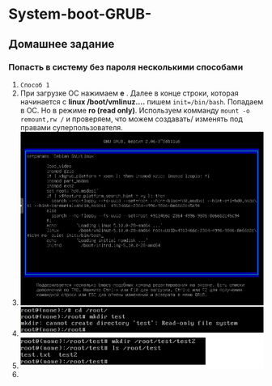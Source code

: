 # System-boot-GRUB-
## Домашнее задание
### Попасть в систему без пароля несколькими способами
1.  ``` Способ 1 ```
2.  При загрузке ОС нажимаем  **e** .  Далее в конце строки, которая начинается с **linux /boot/vmlinuz....** пишем  ``` init=/bin/bash ```. Попадаем в ОС. Но в режиме **ro (read only)**. Используем комманду ``` mount -o remount,rw / ```  и проверяем, что можем создавать/ изменять под правами суперпользователя.
3.  ![alt text](./Pictures/1.png)
4.  ![alt text](./Pictures/2.png)
5.  ![alt text](./Pictures/3.png)
6. 
 
